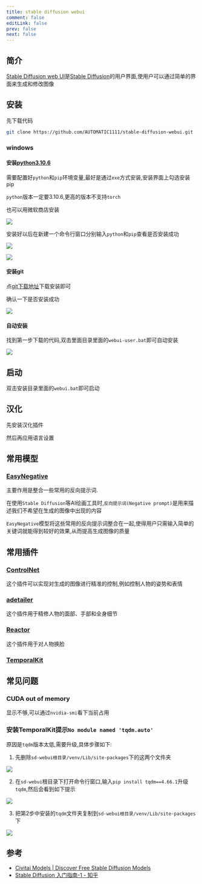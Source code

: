 ```yaml
---
title: stable diffusion webui
comment: false
editLink: false
prev: false
next: false
---
```


## 简介

[Stable Diffusion web UI](https://github.com/AUTOMATIC1111/stable-diffusion-webui)是[Stable Diffusion](https://stability.ai/stable-diffusion)的用户界面,使用户可以通过简单的界面来生成和修改图像

## 安装
先下载代码
```bash
git clone https://github.com/AUTOMATIC1111/stable-diffusion-webui.git
```

### windows

#### 安装[python3.10.6](https://www.python.org/downloads/release/python-3106/)

需要配置好`python`和`pip`环境变量,最好是通过`exe`方式安装,安装界面上勾选安装pip

`python`版本一定要3.10.6,更高的版本不支持`torch`

也可以用微软商店安装

![](./assets/py310.png)

安装好以后在新建一个命令行窗口分别输入`python`和`pip`查看是否安装成功

![](./assets/img.png)

![](./assets/img_1.png)

#### 安装git

点[git下载地址](https://git-scm.com/downloads)下载安装即可

确认一下是否安装成功

![](./assets/img_2.png)

#### 自动安装

找到第一步下载的代码,双击里面目录里面的`webui-user.bat`即可自动安装

![](./assets/img_3.png)


## 启动

双击安装目录里面的`webui.bat`即可启动
<script setup lang="ts">
 
const src = `${import.meta.env.BASE_URL}assets/start-sdwebui.mp4`
 const src1 = `${import.meta.env.BASE_URL}assets/安装汉化插件.mp4`
 const src2 = `${import.meta.env.BASE_URL}assets/应用语言设置.mp4`
</script>

<VidStack :src="src" />


## 汉化

先安装汉化插件

<VidStack :src="src1" />

然后再应用语言设置

<VidStack :src="src2" />

## 常用模型

### [EasyNegative](https://civitai.com/models/7808/easynegative)

主要作用是整合一些常用的反向提示词.

在使用`Stable Diffusion`等AI绘画工具时,`反向提示词(Negative prompt)`是用来描述我们不希望在生成的图像中出现的内容

`EasyNegative`模型将这些常用的反向提示词整合在一起,使得用户只需输入简单的关键词就能得到较好的效果,从而提高生成图像的质量

## 常用插件

### [ControlNet](https://github.com/Mikubill/sd-webui-controlnet)

这个插件可以实现对生成的图像进行精准的控制,例如控制人物的姿势和表情

### [adetailer](https://github.com/Bing-su/adetailer)

这个插件用于精修人物的面部、手部和全身细节

### [Reactor](https://github.com/Gourieff/sd-webui-reactor)

这个插件用于对人物换脸

<VidStack
src="https://www.youtube.com/watch?v=JFq-JcgsAS8"
title="VidStack YouTube Demo"
/>

### [TemporalKit](https://github.com/CiaraStrawberry/TemporalKit)


## 常见问题

### CUDA out of memory
显示不够,可以通过`nvidia-smi`看下当前占用

### 安装TemporalKit提示`No module named 'tqdm.auto'`

原因是`tqdm`版本太低,需要升级,具体步骤如下:

1. 先删除`sd-webui根目录/venv/Lib/site-packages`下的这两个文件夹

![](./assets/img_4.png)

2. 在`sd-webui`根目录下打开命令行窗口,输入`pip install tqdm==4.66.1`升级`tqdm`,然后会看到如下提示

![](./assets/img_5.png)

3. 把第2步中安装的`tqdm`文件夹复制到`sd-webui根目录/venv/Lib/site-packages`下

![](./assets/img_4.png)

## 参考

* [Civitai Models | Discover Free Stable Diffusion Models](https://civitai.com/models)
* [Stable Diffusion 入门指南-1 - 知乎](https://zhuanlan.zhihu.com/p/645820130)
